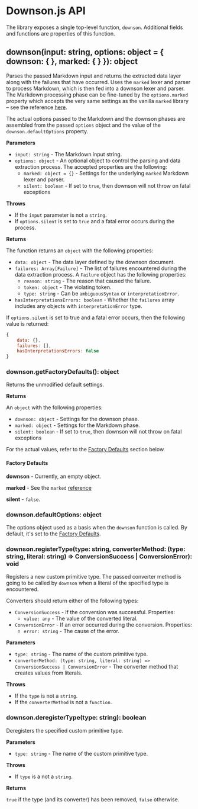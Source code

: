 # Downson.js API

The library exposes a single top-level function, `downson`. Additional fields and functions are properties of this function.

## downson(input: string, options: object = { downson: { }, marked: { } }): object

Parses the passed Markdown input and returns the extracted data layer along with the failures that have occurred. Uses the `marked` lexer and parser to process Markdown, which is then fed into a downson lexer and parser. The Markdown processing phase can be fine-tuned by the `options.marked` property which accepts the very same settings as the vanilla `marked` library – see the reference [here](https://marked.js.org/#/USING_ADVANCED.md#options).

The actual options passed to the Markdown and the downson phases are assembled from the passed `options` object and the value of the `downson.defaultOptions` property.

**Parameters**

  * `input: string` - The Markdown input string.
  * `options: object` - An optional object to control the parsing and data extraction process. The accepted properties are the following:
      * `marked: object = {}` - Settings for the underlying `marked` Markdown lexer and parser.
      * `silent: boolean` - If set to `true`, then downson will not throw on fatal exceptions

**Throws**

  * If the `input` parameter is not a `string`.
  * If `options.silent` is set to `true` and a fatal error occurs during the process.

**Returns**

The function returns an `object` with the following properties:

  * `data: object` - The data layer defined by the downson document.
  * `failures: Array[Failure]` - The list of failures encountered during the data extraction process. A `Failure` object has the following properties:
      * `reason: string` - The reason that caused the failure.
      * `token: object` - The violating token.
      * `type: string` - Can be `ambiguousSyntax` or `interpretationError`.
  * `hasInterpretationsErrors: boolean` - Whether the `failures` array includes any objects with `interpretationError` type.

If `options.silent` is set to true and a fatal error occurs, then the following value is returned:

~~~~JavaScript
{
    data: {},
    failures: [],
    hasInterpretationsErrors: false
}
~~~~

### downson.getFactoryDefaults(): object

Returns the unmodified default settings. 

**Returns**

An `object` with the following properties:

  * `downson: object` - Settings for the downson phase.
  * `marked: object` - Settings for the Markdown phase.
  * `silent: boolean` - If set to `true`, then downson will not throw on fatal exceptions

For the actual values, refer to the [Factory Defaults](#factory-defaults) section below.
 
#### Factory Defaults

**downson** - Currently, an empty object.

**marked** - See the `marked` [reference](https://marked.js.org/#/USING_ADVANCED.md#options)

**silent** - `false`.

### downson.defaultOptions: object

The options object used as a basis when the `downson` function is called. By default, it's set to the [Factory Defaults](#factory-defaults).

### downson.registerType(type: string, converterMethod: (type: string, literal: string) => ConversionSuccess | ConversionError): void

Registers a new custom primitive type. The passed converter method is going to be called by `downson` when a literal of the specified type is encountered.

Converters should return either of the following types:

  * `ConversionSuccess` - If the conversion was successful. Properties:
      * `value: any` - The value of the converted literal.
  * `ConversionError` - If an error occurred during the conversion. Properties:
      * `error: string` - The cause of the error.

**Parameters**

  * `type: string` - The name of the custom primitive type.
  * `converterMethod: (type: string, literal: string) => ConversionSuccess | ConversionError` - The converter method that creates values from literals.

**Throws**

  * If the `type` is not a `string`.
  * If the `converterMethod` is not a `function`.

### downson.deregisterType(type: string): boolean

Deregisters the specified custom primitive type.

**Parameters**

  * `type: string` - The name of the custom primitive type.

**Throws**

  * If `type` is a not a `string`.

**Returns**

`true` if the type (and its converter) has been removed, `false` otherwise.
